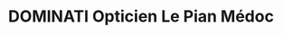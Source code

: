 ---
title: "DOMINATI Opticien Le Pian Médoc"
url: /le-pian-medoc/dominati-opticien-le-pian-medoc/
shop: opticien
---
